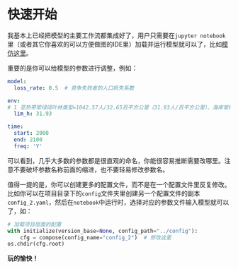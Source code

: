 # 快速开始

我基本上已经把模型的主要工作流都集成好了，用户只需要在`jupyter notebook`里（或者其它你喜欢的可以方便做图的IDE里）加载并运行模型就可以了，比如[模仿这里](demo.ipynb)。

重要的是你可以给模型的参数进行调整，例如：

```yaml
model:
  loss_rate: 0.5  # 竞争失败者的人口损失系数

env:
# 1 亚热带常绿阔叶林类型=1042.57人/32.65百平方公里（31.93人/百平方公里）、海岸常绿阔叶林类型=2892.17人/72.72百平方公里（39.77人/百平方公里）（Binford 2001: 143）海岸地带可以参考即有考古发掘材料设置人口局限较高的地块；2 参考已有全球狩猎采集者人口上限计算结果（Tallavaara et al. 2017 及补充材料；
  lim_h: 31.93

time:
  start: 2000
  end: 2100
  freq: 'Y'
```

可以看到，几乎大多数的参数都是很直观的命名，你能很容易推断需要改哪里。注意不要破坏参数名称前面的缩进，也不要轻易修改参数名。

值得一提的是，你可以创建更多的配置文件，而不是在一个配置文件里反复修改。比如你可以在项目目录下的`config`文件夹里创建另一个配置文件的副本`config_2.yaml`，然后在`notebook`中运行时，选择对应的参数文件输入模型就可以了，如：

```python
# 加载项目层面的配置
with initialize(version_base=None, config_path="../config"):
    cfg = compose(config_name="config_2")  # 修改这里
os.chdir(cfg.root)
```

**玩的愉快！**
